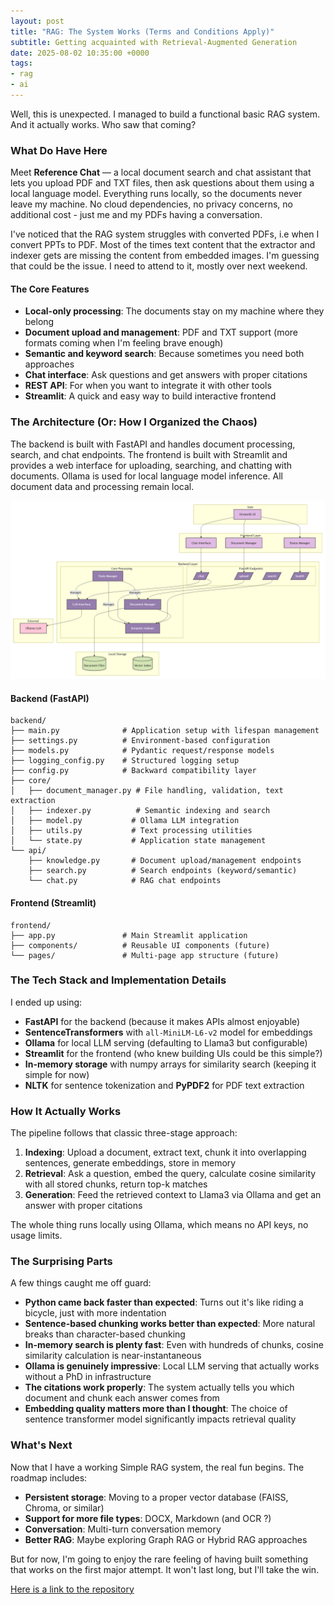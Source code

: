 ```yaml
---
layout: post
title: "RAG: The System Works (Terms and Conditions Apply)"
subtitle: Getting acquainted with Retrieval-Augmented Generation
date: 2025-08-02 10:35:00 +0000
tags:
- rag
- ai
---
```

Well, this is unexpected. I managed to build a functional basic RAG system. And it actually works. Who saw that coming?

### What Do Have Here

Meet **Reference Chat** — a local document search and chat assistant that lets you upload PDF and TXT files, then ask questions about them using a local language model. Everything runs locally, so the documents never leave my machine. No cloud dependencies, no privacy concerns, no additional cost - just me and my PDFs having a conversation.

I've noticed that the RAG system struggles with converted PDFs, i.e when I convert PPTs to PDF. Most of the times text content that the extractor and indexer gets are missing the content from embedded images. I'm guessing that could be the issue. I need to attend to it, mostly over next weekend. 

#### The Core Features

- **Local-only processing**: The documents stay on my machine where they belong
- **Document upload and management**: PDF and TXT support (more formats coming when I'm feeling brave enough)
- **Semantic and keyword search**: Because sometimes you need both approaches
- **Chat interface**: Ask questions and get answers with proper citations
- **REST API**: For when you want to integrate it with other tools
- **Streamlit**: A quick and easy way to build interactive frontend

### The Architecture (Or: How I Organized the Chaos)

The backend is built with FastAPI and handles document processing, search, and chat endpoints. The frontend is built with Streamlit and provides a web interface for uploading, searching, and chatting with documents. Ollama is used for local language model inference. All document data and processing remain local.

![High level Setup](https://github.com/esrmnt/local-ref-chat/blob/main/images/architecture.png?raw=true)

#### Backend (FastAPI)
```
backend/
├── main.py              # Application setup with lifespan management
├── settings.py          # Environment-based configuration
├── models.py            # Pydantic request/response models
├── logging_config.py    # Structured logging setup
├── config.py            # Backward compatibility layer
├── core/
│   ├── document_manager.py # File handling, validation, text extraction
│   ├── indexer.py          # Semantic indexing and search
│   ├── model.py           # Ollama LLM integration
│   ├── utils.py           # Text processing utilities
│   └── state.py           # Application state management
└── api/
    ├── knowledge.py       # Document upload/management endpoints
    ├── search.py          # Search endpoints (keyword/semantic)
    └── chat.py            # RAG chat endpoints
```

#### Frontend (Streamlit)
```
frontend/
├── app.py               # Main Streamlit application
├── components/          # Reusable UI components (future)
└── pages/               # Multi-page app structure (future)
```

### The Tech Stack and Implementation Details

I ended up using:
- **FastAPI** for the backend (because it makes APIs almost enjoyable)
- **SentenceTransformers** with `all-MiniLM-L6-v2` model for embeddings 
- **Ollama** for local LLM serving (defaulting to Llama3 but configurable)
- **Streamlit** for the frontend (who knew building UIs could be this simple?)
- **In-memory storage** with numpy arrays for similarity search (keeping it simple for now)
- **NLTK** for sentence tokenization and **PyPDF2** for PDF text extraction

### How It Actually Works

The pipeline follows that classic three-stage approach:

1. **Indexing**: Upload a document, extract text, chunk it into overlapping sentences, generate embeddings, store in memory
2. **Retrieval**: Ask a question, embed the query, calculate cosine similarity with all stored chunks, return top-k matches
3. **Generation**: Feed the retrieved context to Llama3 via Ollama and get an answer with proper citations

The whole thing runs locally using Ollama, which means no API keys, no usage limits.

### The Surprising Parts

A few things caught me off guard:

- **Python came back faster than expected**: Turns out it's like riding a bicycle, just with more indentation
- **Sentence-based chunking works better than expected**: More natural breaks than character-based chunking
- **In-memory search is plenty fast**: Even with hundreds of chunks, cosine similarity calculation is near-instantaneous
- **Ollama is genuinely impressive**: Local LLM serving that actually works without a PhD in infrastructure
- **The citations work properly**: The system actually tells you which document and chunk each answer comes from
- **Embedding quality matters more than I thought**: The choice of sentence transformer model significantly impacts retrieval quality

### What's Next

Now that I have a working Simple RAG system, the real fun begins. The roadmap includes:

- **Persistent storage**: Moving to a proper vector database (FAISS, Chroma, or similar)
- **Support for more file types**: DOCX, Markdown (and OCR ?)
- **Conversation**: Multi-turn conversation memory
- **Better RAG**: Maybe exploring Graph RAG or Hybrid RAG approaches

But for now, I'm going to enjoy the rare feeling of having built something that works on the first major attempt. It won't last long, but I'll take the win.

[Here is a link to the repository](https://github.com/esrmnt/local-ref-chat)